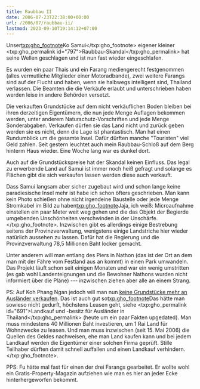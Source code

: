 ```yaml
---
title: Raubbau II
date: 2006-07-23T22:38:00+00:00
url: /2006/07/raubbau-ii/
lastmod: 2023-09-10T19:14:12+07:00
---
```

Unser<txp:gho_footnote>Ko Samui</txp:gho_footnote> eigener kleiner <txp:gho_permalink id="797">Raubbau-Skandal</txp:gho_permalink> hat seine Wellen geschlagen und ist nun fast wieder eingeschlafen.

Es wurden ein paar Thais und ein Farang mediengerecht festgenommen (alles vermutliche Mitglieder einer Motoradbande), zwei weitere Farangs sind auf der Flucht und haben, wenn sie halbwegs intelligent sind, Thailand verlassen. Die Beamten die die Verkäufe erlaubt und unterschrieben haben werden leise in andere Behörden versetzt.

Die verkauften Grundstücke auf dem nicht verkäuflichen Boden bleiben bei ihren derzeitigen Eigentümern, die nun jede Menge Auflagen bekommen werden, unter anderem Naturschutz-Vorschriften und jede Menge Sonderabgaben. Verkaufen dürfen sie das Land nicht und zurück geben werden sie es nicht, denn die Lage ist phantastisch. Man hat einen Rundumblick um die gesamte Insel. Dafür dürften manche "Touristen" viel Geld zahlen. Seit gestern leuchtet auch mein Raubbau-Schloß auf dem Berg hinterm Haus wieder. Eine Woche lang war es dunkel dort.

Auch auf die Grundstückspreise hat der Skandal keinen Einfluss. Das legal zu erwerbende Land auf Samui ist immer noch heiß gefragt und solange es Flächen gibt die sich verkaufen lassen werden diese auch verkauft.

Dass Samui langsam aber sicher zugebaut wird und schon lange keine paradiesische Insel mehr ist habe ich schon öfters geschrieben. Man kann kein Photo schießen ohne nicht irgendeine Baustelle oder jede Menge Stromkabel im Bild zu haben<txp:gho_footnote>Jaja, ich weiß: Microaufnahme einstellen ein paar Meter weit weg gehen und die das Objekt der Begierde umgebenden Unschönheiten verschwinden in der Unschärfe.</txp:gho_footnote>. Inzwischen gibt es allerdings einige Bestrebung seitens der Provinzverwaltung, wenigstens einige Landstriche hier wieder natürlich aussehen zu lassen. Dafür hat die Regierung und die Provinzverwaltung 78,5 Millionen Baht locker gemacht.

Unter anderem will man entlang des Piers in Nathon (das ist der Ort an dem man mit der Fähre vom Festland aus an kommt) in einen Park umwandeln. Das Projekt läuft schon seit einigen Monaten und war ein wenig umstritten (es gab wohl Landenteignungen und die Bewohner Nathons wurden nicht informiert über die Pläne) --- inzwischen ziehen aber alle an einem Strang.

PS: Auf Koh Phang Ngan jedoch will man nun [keine Grundstücke mehr an Ausländer verkaufen][1]. Das ist auch gut so<txp:gho_footnote>Das hätte man sowieso nicht gedurft, höchstens Leasen geht, siehe <txp:gho_permalink id="691">Landkauf und -besitz für Ausländer in Thailand</txp:gho_permalink> (heute um ein paar Fakten upgedated). Man muss mindestens 40 Millionen Baht investieren, um 1 Rai Land für Wohnzwecke zu leasen. Und man muss inzwischen (seit 15. Mai 2006) die Quellen des Geldes nachweisen, ehe man Land kaufen kann und bei jedem Landkauf werden die Eigentümer einer solchen Firma geprüft. Stille Teilhaber dürften damit schnell auffallen und einen Landkauf verhindern.</txp:gho_footnote>.

PPS: Fu hätte mal fast für einen der drei Farangs gearbeitet. Er wollte wohl ein Gratis-Property-Magazin aufziehen wie man es hier an jeder Ecke hinterhergeworfen bekommt.

 [1]: http://www.nationmultimedia.com/2006/07/24/national/national_30009406.php
